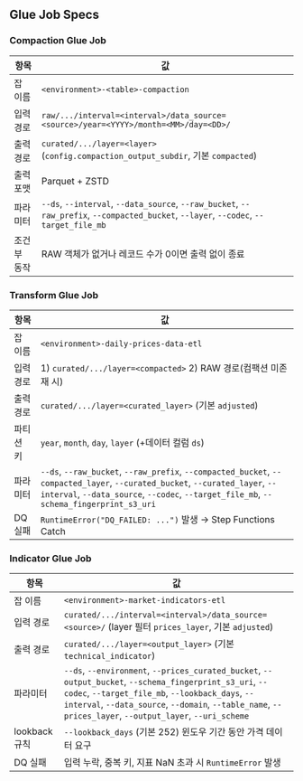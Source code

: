 ## Glue Job Specs

### Compaction Glue Job

| 항목        | 값                                                                                                                                    |
| ----------- | ------------------------------------------------------------------------------------------------------------------------------------- |
| 잡 이름     | `<environment>-<table>-compaction`                                                                                                    |
| 입력 경로   | `raw/.../interval=<interval>/data_source=<source>/year=<YYYY>/month=<MM>/day=<DD>/`                                                   |
| 출력 경로   | `curated/.../layer=<layer>` (`config.compaction_output_subdir`, 기본 `compacted`)                                                     |
| 출력 포맷   | Parquet + ZSTD                                                                                                                        |
| 파라미터    | `--ds`, `--interval`, `--data_source`, `--raw_bucket`, `--raw_prefix`, `--compacted_bucket`, `--layer`, `--codec`, `--target_file_mb` |
| 조건부 동작 | RAW 객체가 없거나 레코드 수가 0이면 출력 없이 종료                                                                                    |

### Transform Glue Job

| 항목      | 값                                                                                                                                                                                                                    |
| --------- | --------------------------------------------------------------------------------------------------------------------------------------------------------------------------------------------------------------------- |
| 잡 이름   | `<environment>-daily-prices-data-etl`                                                                                                                                                                                 |
| 입력 경로 | 1) `curated/.../layer=<compacted>` 2) RAW 경로(컴팩션 미존재 시)                                                                                                                                                      |
| 출력 경로 | `curated/.../layer=<curated_layer>` (기본 `adjusted`)                                                                                                                                                                 |
| 파티션 키 | `year`, `month`, `day`, `layer` (+데이터 컬럼 `ds`)                                                                                                                                                                   |
| 파라미터  | `--ds`, `--raw_bucket`, `--raw_prefix`, `--compacted_bucket`, `--compacted_layer`, `--curated_bucket`, `--curated_layer`, `--interval`, `--data_source`, `--codec`, `--target_file_mb`, `--schema_fingerprint_s3_uri` |
| DQ 실패   | `RuntimeError("DQ_FAILED: ...")` 발생 → Step Functions Catch                                                                                                                                                          |

### Indicator Glue Job

| 항목          | 값                                                                                                                                                                                                                                                                    |
| ------------- | --------------------------------------------------------------------------------------------------------------------------------------------------------------------------------------------------------------------------------------------------------------------- |
| 잡 이름       | `<environment>-market-indicators-etl`                                                                                                                                                                                                                                 |
| 입력 경로     | `curated/.../interval=<interval>/data_source=<source>/` (layer 필터 `prices_layer`, 기본 `adjusted`)                                                                                                                                                                  |
| 출력 경로     | `curated/.../layer=<output_layer>` (기본 `technical_indicator`)                                                                                                                                                                                                       |
| 파라미터      | `--ds`, `--environment`, `--prices_curated_bucket`, `--output_bucket`, `--schema_fingerprint_s3_uri`, `--codec`, `--target_file_mb`, `--lookback_days`, `--interval`, `--data_source`, `--domain`, `--table_name`, `--prices_layer`, `--output_layer`, `--uri_scheme` |
| lookback 규칙 | `--lookback_days` (기본 252) 윈도우 기간 동안 가격 데이터 요구                                                                                                                                                                                                        |
| DQ 실패       | 입력 누락, 중복 키, 지표 NaN 초과 시 `RuntimeError` 발생                                                                                                                                                                                                              |
